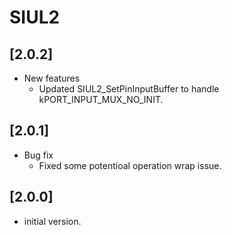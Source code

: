 # SIUL2

## [2.0.2]
- New features
  - Updated SIUL2_SetPinInputBuffer to handle kPORT_INPUT_MUX_NO_INIT.
  
## [2.0.1]
- Bug fix
  - Fixed some potentioal operation wrap issue.

## [2.0.0]

- initial version.